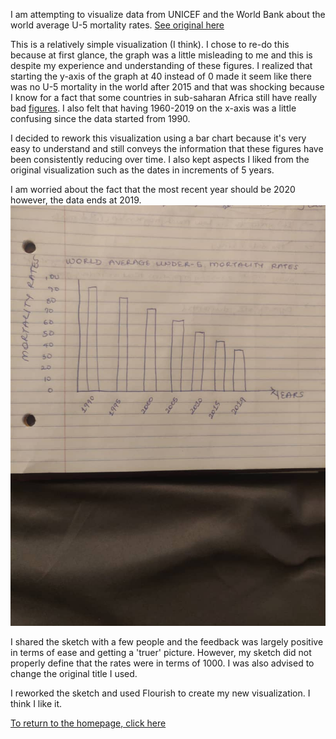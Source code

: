 I am attempting to visualize data from UNICEF and the World Bank about the world average U-5 mortality rates. [See original here](https://data.worldbank.org/indicator/SH.DYN.MORT)

This is a relatively simple visualization (I think). I chose to re-do this because at first glance, the graph was a little misleading to me and this is despite my experience and understanding of these figures.
I realized that starting the y-axis of the graph at 40 instead of 0 made it seem like there was no U-5 mortality in the world after 2015 and that was shocking because I know for a fact that some countries in sub-saharan Africa still have really bad [figures](https://reliefweb.int/report/nigeria/who-and-nigerian-government-collaborate-curtail-child-mortality-country#:~:text=According%20to%20the%20Nigeria%20Demographic,reach%20the%20age%20of%205.).
I also felt that having 1960-2019 on the x-axis was a little confusing since the data started from 1990.

I decided to rework this visualization using a bar chart because it's very easy to understand and still conveys the information that these figures have been consistently reducing over time. I also kept aspects I liked from the original visualization such as the dates in increments of 5 years.

I am worried about the fact that the most recent year should be 2020 however, the data ends at 2019.
![Image](https://github.com/Ekenedili/dataviz-practice/blob/main/TSWD%20Initial%20sketch.jpeg)

I shared the sketch with a few people and the feedback was largely positive in terms of ease and getting a 'truer' picture. However, my sketch did not properly define that the rates were in terms of 1000. I was also advised to change the original title I used.

I reworked the sketch and used Flourish to create my new visualization. I think I like it.


<div class="flourish-embed flourish-chart" data-src="visualisation/5360278"><script src="https://public.flourish.studio/resources/embed.js"></script></div>


[To return to the homepage, click here](https://ekenedili.github.io/dataviz-practice/)


